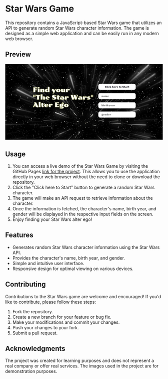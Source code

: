 # Star Wars Game
This repository contains a JavaScript-based Star Wars game that utilizes an API to generate random Star Wars character information. The game is designed as a simple web application and can be easily run in any modern web browser.

## Preview
![Solution](desktop_preview.jpg)

## Usage
1. You can access a live demo of the  Star Wars Game by visiting the GitHub Pages [link for the project](https://kgogina.github.io/api_fetch_game/). This allows you to use the application directly in your web browser without the need to clone or download the repository.
2. Click the "Click here to Start" button to generate a random Star Wars character.
3. The game will make an API request to retrieve information about the character.
4. Once the information is fetched, the character's name, birth year, and gender will be displayed in the respective input fields on the screen.
5. Enjoy finding your Star Wars alter ego!

## Features
- Generates random Star Wars character information using the Star Wars API.
- Provides the character's name, birth year, and gender.
- Simple and intuitive user interface.
- Responsive design for optimal viewing on various devices.

## Contributing
Contributions to the Star Wars game are welcome and encouraged! If you'd like to contribute, please follow these steps:

1. Fork the repository.
2. Create a new branch for your feature or bug fix.
3. Make your modifications and commit your changes.
4. Push your changes to your fork.
5. Submit a pull request.

## Acknowledgments

The project was created for learning purposes and does not represent a real company or offer real services. The images used in the project are for demonstration purposes.
